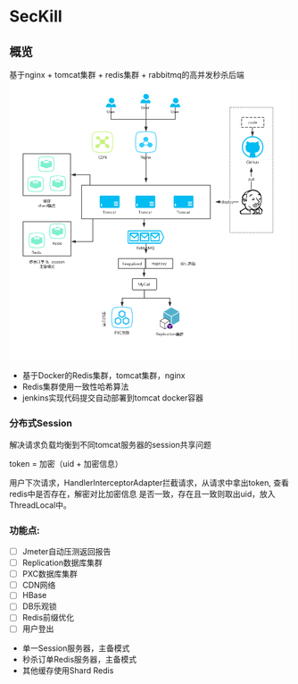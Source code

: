 # SecKill
## 概览
基于nginx + tomcat集群 + redis集群 + rabbitmq的高并发秒杀后端
![img](./src/main/resources/imgs/diagram2.0.png)

- 基于Docker的Redis集群，tomcat集群，nginx
- Redis集群使用一致性哈希算法
- jenkins实现代码提交自动部署到tomcat docker容器

### 分布式Session
解决请求负载均衡到不同tomcat服务器的session共享问题

token = 加密（uid + 加密信息）

用户下次请求，HandlerInterceptorAdapter拦截请求，从请求中拿出token, 查看redis中是否存在，解密对比加密信息
是否一致，存在且一致则取出uid，放入ThreadLocal中。

### 功能点:
- [ ] Jmeter自动压测返回报告
- [ ] Replication数据库集群
- [ ] PXC数据库集群
- [ ] CDN网络
- [ ] HBase
- [ ]  DB乐观锁
- [ ] Redis前缀优化
- [ ] 用户登出

- 单一Session服务器，主备模式
- 秒杀订单Redis服务器，主备模式
- 其他缓存使用Shard Redis
